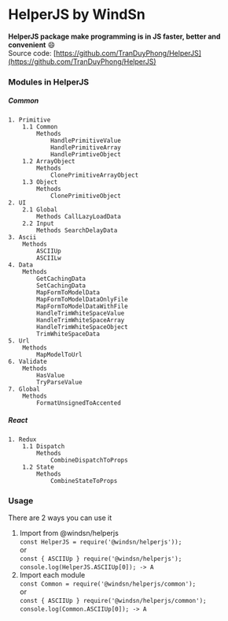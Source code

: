 # HelperJS by WindSn
**HelperJS package make programming is in JS faster, better and convenient** :smile:  
Source code: [https://github.com/TranDuyPhong/HelperJS](https://github.com/TranDuyPhong/HelperJS)  
### Modules in HelperJS
##### Common
    1. Primitive
        1.1 Common
            Methods
                HandlePrimitiveValue
                HandlePrimitiveArray
                HandlePrimtiveObject
        1.2 ArrayObject
            Methods
                ClonePrimitiveArrayObject
        1.3 Object
            Methods
                ClonePrimitiveObject        
    2. UI
        2.1 Global
            Methods CallLazyLoadData
        2.2 Input
            Methods SearchDelayData    
    3. Ascii  
        Methods
            ASCIIUp
            ASCIILw
    4. Data
        Methods  
            GetCachingData
            SetCachingData
            MapFormToModelData
            MapFormToModelDataOnlyFile
            MapFormToModelDataWithFile
            HandleTrimWhiteSpaceValue
            HandleTrimWhiteSpaceArray
            HandleTrimWhiteSpaceObject
            TrimWhiteSpaceData
    5. Url
        Methods
            MapModelToUrl
    6. Validate
        Methods
            HasValue
            TryParseValue    
    7. Global
        Methods
            FormatUnsignedToAccented           
##### React
    1. Redux
        1.1 Dispatch
            Methods  
                CombineDispatchToProps
        1.2 State        
            Methods
                CombineStateToProps

### Usage
There are 2 ways you can use it
1. Import from @windsn/helperjs  
```const HelperJS = require('@windsn/helperjs'));```  
or  
```const { ASCIIUp } require('@windsn/helperjs');```  
```console.log(HelperJS.ASCIIUp[0]); -> A```  
2. Import each module  
```const Common = require('@windsn/helperjs/common');```  
or  
```const { ASCIIUp } require('@windsn/helperjs/common');```  
```console.log(Common.ASCIIUp[0]); -> A```  
[^1]: Fast, Better, Convenient  